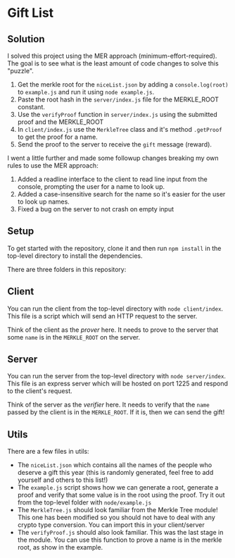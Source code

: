# Gift List

## Solution

I solved this project using the MER approach (minimum-effort-required). 
The goal is to see what is the least amount of code changes to solve this "puzzle".

1. Get the merkle root for the `niceList.json` by adding a `console.log(root)` to `example.js` and run it using `node example.js`.
2. Paste the root hash in the `server/index.js` file for the MERKLE_ROOT constant.
3. Use the `verifyProof` function in `server/index.js` using the submitted proof and the MERKLE_ROOT
5. In `client/index.js` use the `MerkleTree` class and it's method `.getProof` to get the proof for a name.
5. Send the proof to the server to receive the `gift` message (reward).

I went a little further and made some followup changes breaking my own rules to use the MER approach:

1. Added a readline interface to the client to read line input from the console, prompting the user for a name to look up.
2. Added a case-insensitive search for the name so it's easier for the user to look up names.
3. Fixed a bug on the server to not crash on empty input

## Setup

To get started with the repository, clone it and then run `npm install` in the top-level directory to install the dependencies.

There are three folders in this repository:

## Client

You can run the client from the top-level directory with `node client/index`. This file is a script which will send an HTTP request to the server.

Think of the client as the _prover_ here. It needs to prove to the server that some `name` is in the `MERKLE_ROOT` on the server. 

## Server

You can run the server from the top-level directory with `node server/index`. This file is an express server which will be hosted on port 1225 and respond to the client's request.

Think of the server as the _verifier_ here. It needs to verify that the `name` passed by the client is in the `MERKLE_ROOT`. If it is, then we can send the gift! 

## Utils

There are a few files in utils:

- The `niceList.json` which contains all the names of the people who deserve a gift this year (this is randomly generated, feel free to add yourself and others to this list!)
- The `example.js` script shows how we can generate a root, generate a proof and verify that some value is in the root using the proof. Try it out from the top-level folder with `node/example.js`
- The `MerkleTree.js` should look familiar from the Merkle Tree module! This one has been modified so you should not have to deal with any crypto type conversion. You can import this in your client/server
- The `verifyProof.js` should also look familiar. This was the last stage in the module. You can use this function to prove a name is in the merkle root, as show in the example.
